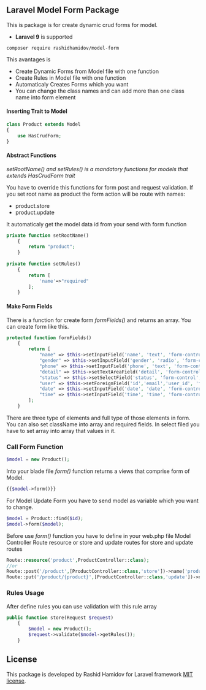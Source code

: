 ## Laravel Model Form Package

This is package is for create dynamic crud forms for model.

* **Laravel 9** is supported
```
composer require rashidhamidov/model-form
```
This avantages is

- Create Dynamic Forms from Model file with one function
- Create Rules in Model file with one function
- Automaticaly Creates Forms which you want
- You can change the class names and can add more than one class name into form element

#### Inserting Trait to Model

```php
class Product extends Model
{
    use HasCrudForm;
}

```

#### Abstract Functions

*setRootName() and setRules() is a mandatory functions for models that extends HasCrudForm trait*
<p>You have to override this functions for form post and request validation. If
you set root name as product the form action will be route with names:
</p>

* product.store
* product.update

It automaticaly get the model data id from your send with form function

```php
private function setRootName()
    {
        return "product";
    }
    
private function setRules()
    {
        return [
            'name'=>"required"
        ];
    }
```

#### Make Form Fields

There is a function for create form *formFields()* and returns an array. You can create form like this.

```php
protected function formFields()
    {
        return [
            "name" => $this->setInputField('name', 'text', 'form-control', true, ''),
            "gender" => $this->setInputField('gender', 'radio', 'form-control', true, '', ["Male" => 'male', "Female" => "female"]),
            "phone" => $this->setInputField('phone', 'text', 'form-control phone-mask', false, ''),
            "detail" => $this->setTextAreaField('detail', 'form-control richtext', false, ''),
            "status" => $this->setSelectField('status', 'form-control', true, '', ['True'=>1, 'False'=>0]),
            "user" => $this->setForeignField('id','email','user_id', 'form-control', true, '', User::all()->toArray()),
            "date" => $this->setInputField('date', 'date', 'form-control', false, ''),
            "time" => $this->setInputField('time', 'time', 'form-control', false, ''),
        ];
    }
```

There are three type of elements and full type of those elements in form. You can also set className into array and required fields.
In select filed you have to set array into array that values in it.

### Call Form Function

```php
$model = new Product();
```

Into your blade file *form()* function returns a views that comprise form of Model.

```php
{{$model->form()}}
```

For Model Update Form you have to send model as variable 
which you
want to change.

```php
$model = Product::find($id);
$model->form($model);
```
Before use *form()* function you have to define in your
web.php file Model Controller Route resource or store and update
routes  for store and
update routes

```php
Route::resource('product',ProductController::class);
//or
Route::post('/product',[ProductController::class,'store'])->name('product.store')
Route::put('/product/{product}',[ProductController::class,'update'])->name('product.store')
```

### Rules Usage

After define rules you can use validation with this rule array

```php
public function store(Request $request)
    {
        $model = new Product();
        $request->validate($model->getRules());
    }
```

## License

This package is developed by Rashid Hamidov for Laravel framework [MIT license](https://opensource.org/licenses/MIT).

